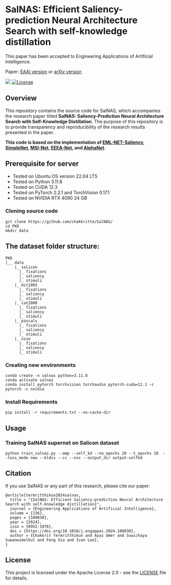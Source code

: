 
# SalNAS: Efficient Saliency-prediction Neural Architecture Search with self-knowledge distillation

This paper has been accepted to Engineering Applications of Artificial Intelligence.

Paper: [EAAI version](https://doi.org/10.1016/j.engappai.2024.109030) or [arXiv version](https://arxiv.org/pdf/2407.20062)

![](https://img.shields.io/badge/-PyTorch%20Implementation-blue.svg?logo=pytorch)
[![License](https://img.shields.io/badge/license-Apache%202.0-blue.svg)](https://www.apache.org/licenses/LICENSE-2.0)

## Overview

This repository contains the source code for SalNAS, which accompanies the research paper titled **SalNAS: Saliency-Prediction Neural Architecture Search with Self-Knowledge Distillation**. The purpose of this repository is to provide transparency and reproducibility of the research results presented in the paper.

**This code is based on the implementation of  [EML-NET-Saliency](https://github.com/SenJia/EML-NET-Saliency), [SimpleNet](https://github.com/samyak0210/saliency), [MSI-Net](https://github.com/alexanderkroner/saliency), [EEEA-Net](https://github.com/chakkritte/EEEA-Net), and [AlphaNet](https://github.com/facebookresearch/AlphaNet).**

## Prerequisite for server
 - Tested on Ubuntu OS version 22.04 LTS
 - Tested on Python 3.11.8
 - Tested on CUDA 12.3
 - Tested on PyTorch 2.2.1 and TorchVision 0.17.1
 - Tested on NVIDIA RTX 4090 24 GB

### Cloning source code

```
git clone https://github.com/chakkritte/SalNAS/
cd PKD
mkdir data
```

## The dataset folder structure:

```
PKD
|__ data
    |_ salicon
      |_ fixations
      |_ saliency
      |_ stimuli
    |_ mit1003
      |_ fixations
      |_ saliency
      |_ stimuli
    |_ cat2000
      |_ fixations
      |_ saliency
      |_ stimuli
    |_ pascals
      |_ fixations
      |_ saliency
      |_ stimuli
    |_ osie
      |_ fixations
      |_ saliency
      |_ stimuli
```

### Creating new environments

```
conda create -n salnas python=3.11.8
conda activate salnas
conda install pytorch torchvision torchaudio pytorch-cuda=12.1 -c pytorch -c nvidia
```

### Install Requirements

```
pip install -r requirements.txt --no-cache-dir
```

## Usage

### Training SalNAS supernet on Salicon dataset
```
python train_salnas.py --amp --self_kd --no_epochs 20 --t_epochs 10  --loss_mode new --kldiv --cc --nss --output_dir output-selfkd
```

## Citation

If you use SalNAS or any part of this research, please cite our paper:
```
@article{termritthikun2024salnas,
  title = "{SalNAS: Efficient Saliency-prediction Neural Architecture Search with self-knowledge distillation}",
  journal = {Engineering Applications of Artificial Intelligence},
  volume = {136},
  pages = {109030},
  year = {2024},
  issn = {0952-1976},
  doi = {https://doi.org/10.1016/j.engappai.2024.109030},
  author = {Chakkrit Termritthikun and Ayaz Umer and Suwichaya Suwanwimolkul and Feng Xia and Ivan Lee},
}
``````


## License

This project is licensed under the Apache License 2.0 - see the [LICENSE](LICENSE) file for details.
